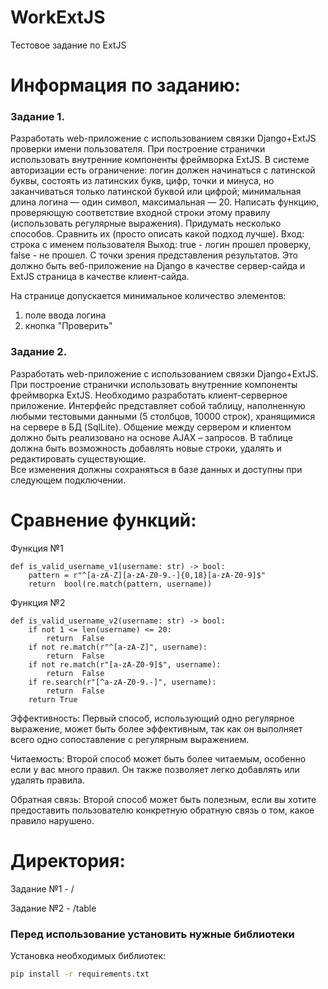 
# WorkExtJS
Тестовое задание по ExtJS

# Информация по заданию: 
### Задание 1.
Разработать web-приложение с использованием связки Django+ExtJS проверки имени пользователя. При построение странички использовать внутренние компоненты фреймворка ExtJS. 
В системе авторизации есть ограничение: логин должен начинаться с латинской буквы, состоять из латинских букв, цифр, точки и минуса, но заканчиваться только латинской буквой или цифрой; минимальная длина логина — один символ, максимальная — 20. Написать функцию, проверяющую соответствие входной строки этому правилу (использовать регулярные выражения). Придумать несколько способов. Сравнить их (просто описать какой подход лучше). 
Вход: строка с именем пользователя
Выход: true - логин прошел проверку, false - не прошел.
С точки зрения представления результатов.
Это должно быть веб-приложение на Django в качестве сервер-сайда и ExtJS страница в качестве клиент-сайда.

На странице допускается минимальное количество элементов:
1) поле ввода логина
2) кнопка "Проверить"

### Задание 2.
Разработать web-приложение с использованием связки Django+ExtJS. При построение странички использовать внутренние компоненты фреймворка ExtJS.
Необходимо разработать клиент-серверное приложение. Интерфейс представляет собой таблицу, наполненную любыми тестовыми данными (5 столбцов, 10000 строк), хранящимися на сервере в БД (SqlLite). 
Общение между сервером и клиентом должно быть реализовано на основе AJAX – запросов.
В таблице должна быть возможность добавлять новые строки, удалять и редактировать существующие.  
Все изменения должны сохраняться в базе данных и доступны при следующем подключении.


# Сравнение функций:
Функция №1

    def is_valid_username_v1(username: str) -> bool:
	    pattern = r"^[a-zA-Z][a-zA-Z0-9.-]{0,18}[a-zA-Z0-9]$"
	    return  bool(re.match(pattern, username))

Функция №2
   
    def is_valid_username_v2(username: str) -> bool:
	    if not 1 <= len(username) <= 20:  
		    return  False
	    if not re.match(r"^[a-zA-Z]", username):
		    return  False
	    if not re.match(r"[a-zA-Z0-9]$", username):
		    return  False
	    if re.search(r"[^a-zA-Z0-9.-]", username):
		    return  False
	    return True

Эффективность: Первый способ, использующий одно регулярное выражение, может быть более эффективным, так как он выполняет всего одно сопоставление с регулярным выражением.

Читаемость: Второй способ может быть более читаемым, особенно если у вас много правил. Он также позволяет легко добавлять или удалять правила.

Обратная связь: Второй способ может быть полезным, если вы хотите предоставить пользователю конкретную обратную связь о том, какое правило нарушено.

# Директория:
Задание №1 - /

Задание №2 - /table

### Перед использование установить нужные библиотеки
Установка необходимых библиотек:
```sh
pip install -r requirements.txt
```
